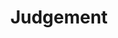 ---
title       : Judgement
key         : CP-JU
skills      : Behaviour, Mindset, Competency, Decision Making
difficulty  : medium
area        : competency

questions :
    - "CP-JU-01: Describe a situation when you had to make a major decision under time constraints."
    - "CP-JU-02: Tell me about an unpopular decision you have had to make."
    - "CP-JU-03: Tell me about a situation when you had multiple alternatives from which to choose. What steps did you take to determine the most appropriate alternative?"
desirable :
    - Gathered information from various sources prior to making a decision regarding multiple alternatives
    - Requested assistance from appropriate personnel, when necessary
    - Acted decisively when timely action was needed, even in uncertain situations
    - Made difficult or controversial decisions, when necessary, for the betterment of the organisation
    - Exercised good judgment by making well-informed decisions
bonus_points :
    - Gathered and confirmed information from various sources prior to making a decision regarding multiple alternatives
    - Requested assistance from appropriate personnel, when necessary, in a timely manner
    - Acted decisively on own authority when timely action was needed, even in uncertain situations
    - Made difficult or controversial decisions, when necessary, for the betterment of the organisation, its partners, and customers
    - Exercised exceptional judgment by making sound, timely, and well-informed decisions
---